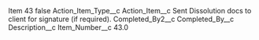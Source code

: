 <?xml version="1.0" encoding="UTF-8"?>
<CustomMetadata xmlns="http://soap.sforce.com/2006/04/metadata" xmlns:xsi="http://www.w3.org/2001/XMLSchema-instance" xmlns:xsd="http://www.w3.org/2001/XMLSchema">
    <label>Item 43</label>
    <protected>false</protected>
    <values>
        <field>Action_Item_Type__c</field>
        <value xsi:nil="true"/>
    </values>
    <values>
        <field>Action_Item__c</field>
        <value xsi:type="xsd:string">Sent Dissolution docs to client for signature (if required).</value>
    </values>
    <values>
        <field>Completed_By2__c</field>
        <value xsi:nil="true"/>
    </values>
    <values>
        <field>Completed_By__c</field>
        <value xsi:nil="true"/>
    </values>
    <values>
        <field>Description__c</field>
        <value xsi:nil="true"/>
    </values>
    <values>
        <field>Item_Number__c</field>
        <value xsi:type="xsd:double">43.0</value>
    </values>
</CustomMetadata>
